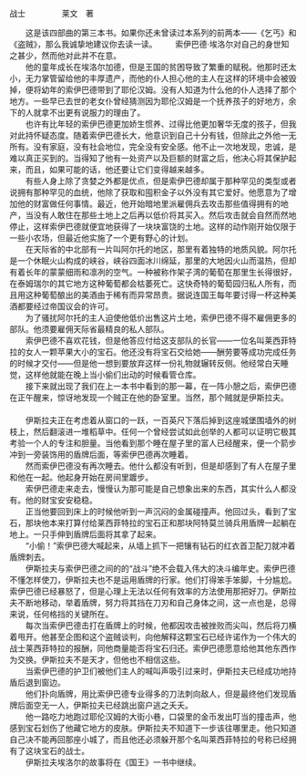 战士
　　
　　莱文　著

　　这是该四部曲的第三本书。如果你还未曾读过本系列的前两本——《乞丐》和《盗贼》，那么我诚挚地建议你去读一读。
　　索伊巴德·埃洛尔对自己的身世知之甚少，然而他对此并不在意。
　　    
　　他的童年成长在埃洛尔加德，但是王国的贫困导致了繁重的赋税。他那时还太小，无力掌管留给他的丰厚遗产，而他的仆人担心他的主人在这样的环境中会被毁掉，便将幼年的索伊巴德带到了耶伦汉姆。没有人知道为什么他的仆人选择了那个地方。一些早已去世的老女仆曾经猜测因为耶伦汉姆是一个抚养孩子的好地方，余下的人就拿不出更有说服力的理由了。
　　    
　　也许有比年轻的索伊巴德更加娇生惯养、过得比他更加奢华无度的孩子，但我对此持怀疑态度。随着索伊巴德长大，他意识到自己十分有钱，但除此之外他一无所有。没有家庭，没有社会地位，完全没有安全感。他不止一次地发现，忠诚，是难以真正买到的。当得知了他有一处资产以及巨额的财富之后，他决心将其保护起来，而且，如果可能的话，他还要让它们变得越来越多。
　　   
　　有些人身上除了贪婪之外都是优点，但是索伊巴德却属于那种罕见的类型或者说拥有那种罕见的血统，他除了获取和囤积金子以外没有其它爱好。他愿意为了增加他的财富做任何事情。最近，他开始暗地里派雇佣兵去攻击那些值得拥有的地产，当没有人敢住在那些土地上之后再以低价将其买入。然后攻击就会自然而然地停止，这样索伊巴德就便宜地获得了一块块富饶的土地。这样的动作刚开始仅限于一些小农场，但最近他实施了一个更有野心的计划。
　　    
　　在天际省的中北部有一片叫阿尔托的地区，那里有着独特的地质风貌。阿尔托是一个休眠火山构成的峡谷，峡谷四面冰川绵延，那里的大地因火山而温热，但却有着长年的蒙蒙细雨和凛冽的空气。一种被称作架子湾的葡萄在那里生长得很好，在泰姆瑞尔的其它地方这种葡萄都会枯萎死亡。这快奇特的葡萄园归私人所有，而且用这种葡萄酿出的美酒由于稀有而异常昂贵。据说连国王每年要讨得一杯这种美酒都要经过帝国议会的许可。
　　    
　　为了骚扰阿尔托的主人迫使他低价出售这片土地，索伊巴德不得不雇佣更多的部队。他须要雇佣天际省最精良的私人部队。
　　    
　　索伊巴德不喜欢花钱，但是他答应付给这支部队的长官——一位名叫莱西菲特拉的女人一颗苹果大小的宝石。他还没有将宝石交给她——酬劳要等成功完成任务的时候才交付——但是他一想到要放弃这样一份礼物就辗转反侧。他经常白天睡觉，这样他就能在晚上当小偷们出动的时候看管仓库。
　　    
　　接下来就出现了我们在上一本书中看到的那一幕，在一阵小憩之后，索伊巴德在正午醒来，惊讶地发现一个贼正在他的卧室里。当然，那个贼就是伊斯拉夫。
　　    
　　伊斯拉夫正在考虑着从窗口的一跃，一百英尺下落后掉到这座城堡围墙外的树枝上，然后翻滚进一堆稻草中。任何一个曾经尝试如此创举的人都可以证明它极其考验一个人的专注和胆量。当他看到那个睡在屋子里的富人已经醒来，便一个箭步冲到一旁装饰用的盾牌后面，等索伊巴德再次睡着。
　　    
　　然而索伊巴德没有再次睡去。他什么都没有听到，但是却感到了有人在屋子里和他在一起。他起身开始在房间里踱步。
　　    
　　索伊巴德走来走去，慢慢认为那可能是自己想象出来的东西，其实什么人都没有。他的财宝安安稳稳。
　　    
　　正当他要回到床上的时候他听到一声沉闷的金属碰撞声。他回过头，看到了宝石，那块他本来打算付给莱西菲特拉的宝石正和那块阿特莫兰骑兵用盾牌一起躺在地上。一只手伸到盾牌后面将其拿了起来。
　　   
　　“小偷！”索伊巴德大喊起来，从墙上抓下一把镶有钻石的红衣首卫配刀就冲着盾牌刺去。
　　     
　　伊斯拉夫与索伊巴德之间的的“战斗”绝不会载入伟大的决斗编年史。索伊巴德不懂怎样使刀，伊斯拉夫也不是运用盾牌的行家。他们打得笨手笨脚，十分尴尬。索伊巴德已经暴怒了，但是心理上无法以任何有效率的方法使用那把好刀。伊斯拉夫不断地移动，举着盾牌，努力将其挡在刀刃和自己身体之间，这一点也是，总得来说，任何格挡的关键所在。
　　    
　　每次当索伊巴德击打在盾牌上的时候，他都因攻击被挫败而尖叫，然后将刀横着甩开。他甚至企图和这个盗贼谈判，向他解释这颗宝石已经许诺作为一个伟大的战士莱西菲特拉的报酬，同他商量能否将宝石归还。索伊巴德愿意给他其他东西作为交换。伊斯拉夫不是天才，但他也不相信这些。
　　    
　　当索伊巴德的护卫们被他们主人的喊叫声吸引过来时，伊斯拉夫已经成功地持盾后退到窗边。
　　    
　　他们扑向盾牌，用比索伊巴德专业得多的刀法刺向敌人，但是最终他们发现盾牌后面空无一人，伊斯拉夫已经跳出窗户逃之夭夭。
　　    
　　他一路吃力地跑过耶伦汉姆的大街小巷，口袋里的金币发出叮当的撞击声，他感到宝石划伤了他藏它地方的皮肤。伊斯拉夫不知道下一步该往哪里走。他只知道自己决不能再回那座小城了，而且他还必须躲开那个名叫莱西菲特拉的号称已经拥有了这块宝石的战士。
　　    
　　伊斯拉夫埃洛尔的故事将在《国王》一书中继续。